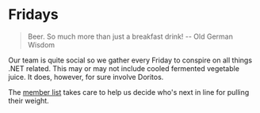 # Fridays

> Beer. So much more than just a breakfast drink!
> -- Old German Wisdom

Our team is quite social so we gather every Friday to conspire on all things .NET related. This may or may not include cooled fermented vegetable juice. It does, however, for sure involve Doritos.

The [member list](Members.md) takes care to help us decide who's next in line for pulling their weight.
